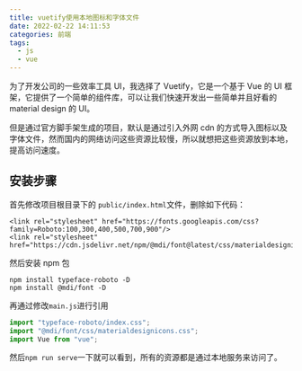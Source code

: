 ```yaml
---
title: vuetify使用本地图标和字体文件
date: 2022-02-22 14:11:53
categories: 前端
tags:
  - js
  - vue
---
```


为了开发公司的一些效率工具 UI，我选择了 Vuetify，它是一个基于 Vue 的 UI 框架，它提供了一个简单的组件库，可以让我们快速开发出一些简单并且好看的 material design 的 UI。

但是通过官方脚手架生成的项目，默认是通过引入外网 cdn 的方式导入图标以及字体文件，然而国内的网络访问这些资源比较慢，所以就想把这些资源放到本地，提高访问速度。

<!--more-->

## 安装步骤

首先修改项目根目录下的 `public/index.html`文件，删除如下代码：

```
<link rel="stylesheet" href="https://fonts.googleapis.com/css?family=Roboto:100,300,400,500,700,900"/>
<link rel="stylesheet" href="https://cdn.jsdelivr.net/npm/@mdi/font@latest/css/materialdesignicons.min.css">
```

然后安装 npm 包

```
npm install typeface-roboto -D
npm install @mdi/font -D
```

再通过修改`main.js`进行引用

```js
import "typeface-roboto/index.css";
import "@mdi/font/css/materialdesignicons.css";
import Vue from "vue";
```

然后`npm run serve`一下就可以看到，所有的资源都是通过本地服务来访问了。
